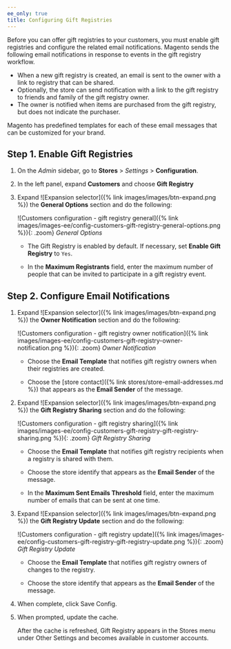```yaml
---
ee_only: true
title: Configuring Gift Registries
---
```


Before you can offer gift registries to your customers, you must enable gift registries and configure the related email notifications. Magento sends the following email notifications in response to events in the gift registry workflow.

- When a new gift registry is created, an email is sent to the owner with a link to registry that can be shared.
- Optionally, the store can send notification with a link to the gift registry to friends and family of the gift registry owner.
- The owner is notified when items are purchased from the gift registry, but does not indicate the purchaser.

Magento has predefined templates for each of these email messages that can be customized for your brand.

## Step 1. Enable Gift Registries

1. On the _Admin_ sidebar, go to **Stores** > _Settings_ > **Configuration**.

1. In the left panel, expand **Customers** and choose **Gift Registry**

1. Expand ![Expansion selector]({% link images/images/btn-expand.png %}) the **General Options** section and do the following:

    ![Customers configuration - gift registry general]({% link images/images-ee/config-customers-gift-registry-general-options.png %}){: .zoom}
    _General Options_

    - The Gift Registry is enabled by default. If necessary, set **Enable Gift Registry** to `Yes`.

    - In the **Maximum Registrants** field, enter the maximum number of people that can be invited to participate in a gift registry event.

## Step 2. Configure Email Notifications

1. Expand ![Expansion selector]({% link images/images/btn-expand.png %}) the **Owner Notification** section and do the following:

    ![Customers configuration - gift registry owner notification]({% link images/images-ee/config-customers-gift-registry-owner-notification.png %}){: .zoom}
    _Owner Notification_

    - Choose the **Email Template** that notifies gift registry owners when their registries are created.

    - Choose the [store contact]({% link stores/store-email-addresses.md %}) that appears as the **Email Sender** of the message.

1. Expand ![Expansion selector]({% link images/images/btn-expand.png %}) the **Gift Registry Sharing** section and do the following:

    ![Customers configuration - gift registry sharing]({% link images/images-ee/config-customers-gift-registry-gift-registry-sharing.png %}){: .zoom}
    _Gift Registry Sharing_

    - Choose the **Email Template** that notifies gift registry recipients when a registry is shared with them.

    - Choose the store identify that appears as the **Email Sender** of the message.

    - In the **Maximum Sent Emails Threshold** field, enter the maximum number of emails that can be sent at one time.

1. Expand ![Expansion selector]({% link images/images/btn-expand.png %}) the **Gift Registry Update** section and do the following:

    ![Customers configuration - gift registry update]({% link images/images-ee/config-customers-gift-registry-gift-registry-update.png %}){: .zoom}
    _Gift Registry Update_

    - Choose the **Email Template** that notifies gift registry owners of changes to the registry.

    - Choose the store identify that appears as the **Email Sender** of the message.

1. When complete, click <span class="btn">Save Config</span>.

1. When prompted, update the cache.

   After the cache is refreshed, Gift Registry appears in the Stores menu under Other Settings and becomes available in customer accounts.
